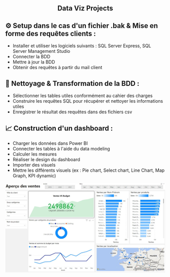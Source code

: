 <h2 align="center">Data Viz Projects</h3>

## ⚙️ Setup dans le cas d'un fichier .bak & Mise en forme des requêtes clients :
- Installer et utiliser les logiciels suivants : SQL Server Express, SQL Server Management Studio
- Connecter la BDD 
- Mettre à jour la BDD
- Obtenir des requêtes à partir du mail client

## 📝 Nettoyage & Transformation de la BDD :
- Sélectionner les tables utiles conformément au cahier des charges
- Construire les requêtes SQL pour récupérer et nettoyer les informations utiles
- Enregistrer le résultat des requêtes dans des fichiers csv

## 📈 Construction d'un dashboard :
- Charger les données dans Power BI
- Connecter les tables à l'aide du data modeling
- Calculer les mesures 
- Réaliser le design du dashboard
- Importer des visuels
- Mettre les différents visuels (ex : Pie chart, Select chart, Line Chart, Map Graph, KPI dynamic) 

<p align="center">
  <img src="Work/Dashboard final.JPG"/>
</p>

